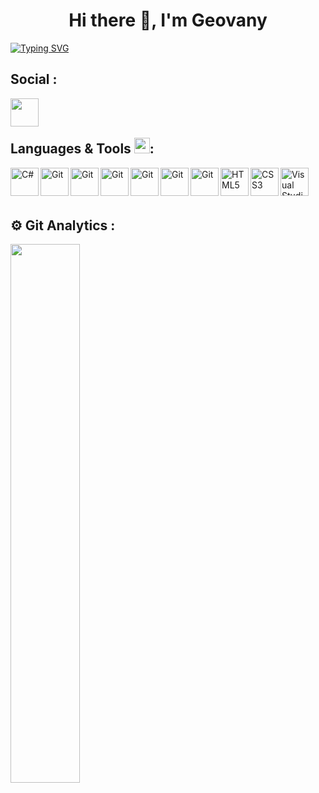 <h1 align="center">Hi there 👋, I'm Geovany</h1>

[![Typing SVG](https://readme-typing-svg.herokuapp.com?color=6F40F7&center=true&vCenter=true&lines=Welcome+to+my+Github+profile)](https://git.io/typing-svg)


## Social :
<a href="https://www.linkedin.com/in/geovany-cipriano-2952141b2/"><img align="left" src="https://cdn.jsdelivr.net/gh/devicons/devicon/icons/linkedin/linkedin-original.svg" width=45px/></a><br />
<br />

## Languages & Tools <img src = "https://media2.giphy.com/media/QssGEmpkyEOhBCb7e1/giphy.gif?cid=ecf05e47a0n3gi1bfqntqmob8g9aid1oyj2wr3ds3mg700bl&rid=giphy.gif" width = 25px>:

<img align="left" alt="C#" width="45px" src="https://cdn.jsdelivr.net/gh/devicons/devicon/icons/csharp/csharp-original.svg" />
<img align="left" alt="Git" width="45px" src="https://cdn.jsdelivr.net/gh/devicons/devicon/icons/dotnetcore/dotnetcore-original.svg" />
<img align="left" alt="Git" width="45px" src="https://cdn.jsdelivr.net/gh/devicons/devicon/icons/xamarin/xamarin-original.svg" />


<img align="left" alt="Git" width="45px" src="https://cdn.jsdelivr.net/gh/devicons/devicon/icons/javascript/javascript-original.svg" />
<img align="left" alt="Git" width="45px" src="https://cdn.jsdelivr.net/gh/devicons/devicon/icons/vuejs/vuejs-original.svg" />
<img align="left" alt="Git" width="45px" src="https://cdn.jsdelivr.net/gh/devicons/devicon/icons/vuetify/vuetify-original.svg" />


<img align="left" alt="Git" width="45px" src="https://cdn.jsdelivr.net/gh/devicons/devicon/icons/git/git-original.svg" />
<img align="left" alt="HTML5" width="45px" src="https://cdn.jsdelivr.net/gh/devicons/devicon/icons/html5/html5-original.svg" />
<img align="left" alt="CSS3" width="45px" src="https://cdn.jsdelivr.net/gh/devicons/devicon/icons/css3/css3-original.svg" />
<img align="left" alt="Visual Studio" width="45px" src="https://cdn.jsdelivr.net/gh/devicons/devicon/icons/visualstudio/visualstudio-plain.svg" />  <br/><br/><br/>

## ⚙️ Git Analytics : 
<img align="left" width="47%" src="https://github-readme-stats.vercel.app/api?username=geeocipriano&show_icons=true&theme=midnight-purple"  />



